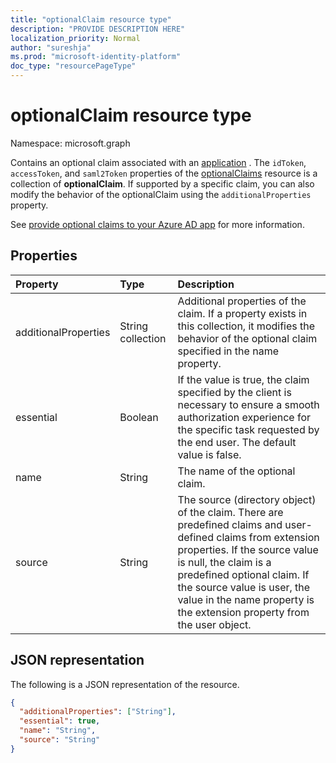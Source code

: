 ```yaml
---
title: "optionalClaim resource type"
description: "PROVIDE DESCRIPTION HERE"
localization_priority: Normal
author: "sureshja"
ms.prod: "microsoft-identity-platform"
doc_type: "resourcePageType"
---
```


# optionalClaim resource type

Namespace: microsoft.graph

Contains an optional claim associated with an [application](application.md) <!-- or a service principal -->. The `idToken`, `accessToken`, and `saml2Token` properties of the [optionalClaims](optionalclaims.md) resource is a collection of **optionalClaim**. If supported by a specific claim, you can also modify the behavior of the optionalClaim using the `additionalProperties` property.

See [provide optional claims to your Azure AD app](/azure/active-directory/develop/active-directory-optional-claims) for more information.

## Properties

| Property     | Type        | Description |
|:-------------|:------------|:------------|
|additionalProperties|String collection| Additional properties of the claim. If a property exists in this collection, it modifies the behavior of the optional claim specified in the name property. |
|essential|Boolean| If the value is true, the claim specified by the client is necessary to ensure a smooth authorization experience for the specific task requested by the end user. The default value is false.|
|name|String| The name of the optional claim. |
|source|String| The source (directory object) of the claim. There are predefined claims and user-defined claims from extension properties. If the source value is null, the claim is a predefined optional claim. If the source value is user, the value in the name property is the extension property from the user object. |

## JSON representation

The following is a JSON representation of the resource.

<!-- {
  "blockType": "resource",
  "optionalProperties": [

  ],
  "@odata.type": "microsoft.graph.optionalClaim",
  "baseType": null
}-->

```json
{
  "additionalProperties": ["String"],
  "essential": true,
  "name": "String",
  "source": "String"
}
```

<!-- uuid: 16cd6b66-4b1a-43a1-adaf-3a886856ed98
2019-02-04 14:57:30 UTC -->
<!-- {
  "type": "#page.annotation",
  "description": "optionalClaim resource",
  "keywords": "",
  "section": "documentation",
  "tocPath": ""
}-->